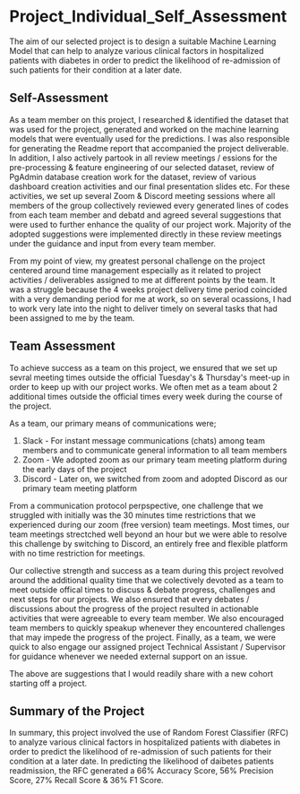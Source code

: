 # Project_Individual_Self_Assessment
The aim of our selected project is to design a suitable Machine Learning Model that can help to analyze various clinical factors in hospitalized patients with diabetes in order to predict the likelihood of re-admission of such patients for their condition at a later date.

## Self-Assessment
As a team member on this project, I researched & identified the dataset that was used for the project, generated and worked on the machine learning models that were eventually used for the predictions. I was also responsible for generating the Readme report that accompanied the project deliverable. In addition, I also actively partook in all review meetings / essions for the pre-processing & feature engineering of our selected dataset, review of PgAdmin database creation work for the dataset, review of various dashboard creation activities and our final presentation slides etc. For these activities, we set up several Zoom & Discord meeting sessions where all members of the group collectively reviewed every generated lines of codes from each team member and debatd and agreed several suggestions that were used to further enhance the quality of our project work. Majority of the adopted suggestions were implemented directly in these review meetings under the guidance and input from every team member.

From my point of view, my greatest personal challenge on the project centered around time management especially as it related to project activities / deliverables assigned to me at different points by the team. It was a struggle because the 4 weeks project delivery time period coincided with a very demanding period for me at work, so on several ocassions, I had to work very late into the night to deliver timely on several tasks that had been assigned to me by the team.   

## Team Assessment
To achieve success as a team on this project, we ensured that we set up sevral meeting times outside the official Tuesday's & Thursday's meet-up in order to keep up with our project works. We often met as a team about 2 additional times outside the official times every week during the course of the project. 

As a team, our primary means of communications were;
1. Slack - For instant message communications (chats) among team members and to communicate general information to all team members
2. Zoom - We adopted zoom as our primary team meeting platform during the early days of the project
3. Discord - Later on, we switched from zoom and adopted Discord as our primary team meeting platform

From a communication protocol perpspective, one challenge that we struggled with initially was the 30 minutes time restrictions that we experienced during our zoom (free version) team meetings. Most times, our team meetings strectched well beyond an hour but we were able to resolve this challenge by switching to Discord, an entirely free and flexible platform with no time restriction for meetings.

Our collective strength and success as a team during this project revolved around the additional quality time that we colectively devoted as a team to meet outside offical times to discuss & debate progress, challenges and next steps for our projects. We also ensured that every debates / discussions about the progress of the project resulted in actionable activities that were agreeable to every team member. We also encouraged team members to quickly speakup whenever they encountered challenges that may impede the progress of the project. Finally, as a team, we were quick to also engage our assigned project Technical Assistant / Supervisor for guidance whenever we needed external support on an issue.

The above are suggestions that I would readily share with a new cohort starting off a project.

## Summary of the Project
In summary, this project involved the use of Random Forest Classifier (RFC) to analyze various clinical factors in hospitalized patients with diabetes in order to predict the likelihood of re-admission of such patients for their condition at a later date. In predicting the likelihood of daibetes patients readmission, the RFC generated a 66% Accuracy Score, 56% Precision Score, 27% Recall Score & 36% F1 Score.

